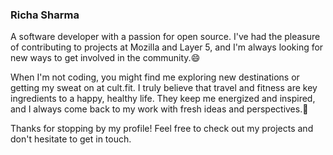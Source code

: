 ### Richa Sharma

<!--
**14Richa/14Richa** is a ✨ _special_ ✨ repository because its `README.md` (this file) appears on your GitHub profile.

Here are some ideas to get you started:

- 🔭 I’m currently working on ...
- 🌱 I’m currently learning ...
- 👯 I’m looking to collaborate on ...
- 🤔 I’m looking for help with ...
- 💬 Ask me about ...
- 📫 How to reach me: ...
- 😄 Pronouns: ...
- ⚡ Fun fact: ...
-->

A software developer with a passion for open source. I've had the pleasure of contributing to projects at Mozilla and Layer 5, and I'm always looking for new ways to get involved in the community.😄

When I'm not coding, you might find me exploring new destinations or getting my sweat on at cult.fit. I truly believe that travel and fitness are key ingredients to a happy, healthy life. They keep me energized and inspired, and I always come back to my work with fresh ideas and perspectives.🌱

Thanks for stopping by my profile! Feel free to check out my projects and don't hesitate to get in touch. 

